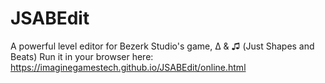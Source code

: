 # JSABEdit
A powerful level editor for Bezerk Studio's game, Δ & ♫ (Just Shapes and Beats)
Run it in your browser here:
https://imaginegamestech.github.io/JSABEdit/online.html
